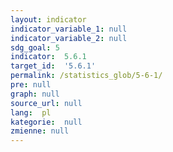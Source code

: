 ```yaml
---
layout: indicator
indicator_variable_1: null
indicator_variable_2: null
sdg_goal: 5
indicator:  5.6.1
target_id:  '5.6.1'
permalink: /statistics_glob/5-6-1/
pre: null
graph: null
source_url: null
lang:  pl
kategorie:  null
zmienne: null
---
```

